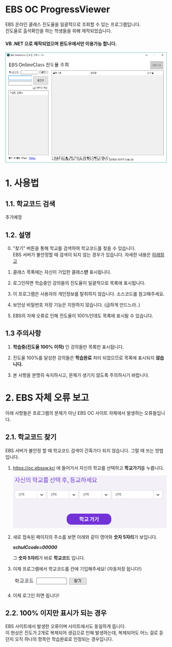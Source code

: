# EBS OC ProgressViewer
EBS 온라인 클래스 진도율을 일괄적으로 조회할 수 있는 프로그램입니다.  
진도율로 출석확인을 하는 학생들을 위해 제작되었습니다.
#### VB .NET 으로 제작되었으며 윈도우에서만 이용가능 합니다.

![메인스크린샷](./img/screenshot.png)

# 1. 사용법
## 1.1. 학교코드 검색
추가예정

## 1.2. 설명

0. "찾기" 버튼을 통해 학교를 검색하여 학교코드를 찾을 수 있습니다.  
EBS 서버가 불안정할 때 검색이 되지 않는 경우가 있습니다. 자세한 내용은 [아래참고](#22-100-이지만-표시가-되는-경우)

1. 클래스 목록에는 자신이 가입한 클래스**만** 표시됩니다.

2. 로그인하면 학습중인 강의들의 진도율이 일괄적으로 목록에 표시됩니다.

3. 이 프로그램은 사용자의 개인정보를 탈취하지 않습니다. 소스코드를 참고해주세요.

4. 보안상 비밀번호 저장 기능은 지원하지 않습니다. (급하게 만드느라..)

5. EBS의 자체 오류로 인해 진도율이 100%인데도 목록에 표시될 수 있습니다.

## 1.3 주의사항

1. **학습중(진도율 100% 이하)** 인 강의들만 목록만 표시됩니다.

2. 진도율 100%를 달성한 강의들은 **학습완료** 처리 되었으므로 목록에 표시되지 **않습니다.**

3. 본 사항을 분명히 숙지하시고, 문제가 생기지 않도록 주의하시기 바랍니다.

# 2. EBS 자체 오류 보고
아래 사항들은 프로그램의 문제가 아닌 EBS OC 사이트 자체에서 발생하는 오류들입니다.

## 2.1. 학교코드 찾기
EBS 서버가 불안정 할 때 학교코드 검색이 간혹가다 되지 않습니다. 그럴 때 쓰는 방법입니다.

1. <a href="https://oc.ebssw.kr/" target="_blank">https://oc.ebssw.kr/</a> 에 들어가서 자신의 학교를 선택하고 **학교가기**를 누릅니다.

	![학교 선택](./img/selectSch.PNG)

2. 새로 접속된 페이지의 주소를 보면 아래와 같이 영어와 **숫자 5자리**가 보입니다.

	***schulCcode=00000***

	그 **숫자 5자리**가 바로 **학교코드** 입니다.
3. 이제 프로그램에서 학교코드를 칸에 기입해주세요! (자동저장 됩니다!)

	![학교코드 칸](./img/schbox.PNG)
	
4. 이제 로그인 하면 됩니다!

## 2.2. 100% 이지만 표시가 되는 경우
EBS 사이트에서 발생한 오류이며 사이트에서도 동일하게 뜹니다.  
이 현상은 진도가 2개로 복제되어 생김으로 인해 발생하는데, 복제되어도 어느 걸로 듣던지 오직 하나의 항목만 학습완료로 인정되는 경우입니다.  
